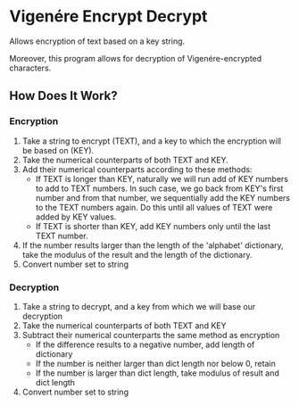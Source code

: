 # Vigenére Encrypt Decrypt
Allows encryption of text based on a key string.

Moreover, this program allows for decryption of Vigenére-encrypted characters.
## How Does It Work?
### Encryption
1. Take a string to encrypt (TEXT), and a key to which the encryption will be based on (KEY).
2. Take the numerical counterparts of both TEXT and KEY.
3. Add their numerical counterparts according to these methods:
    - If TEXT is longer than KEY, naturally we will run add of KEY numbers to add to TEXT numbers.
    In such case, we go back from KEY's first number and from that number, we sequentially add the KEY numbers to the TEXT numbers again.
    Do this until all values of TEXT were added by KEY values.
    - If TEXT is shorter than KEY, add KEY numbers only until the last TEXT number.
4. If the number results larger than the length of the 'alphabet' dictionary, take the modulus of the result and the length of the dictionary.
5. Convert number set to string

### Decryption
1. Take a string to decrypt, and a key from which we will base our decryption
2. Take the numerical counterparts of both TEXT and KEY
3. Subtract their numerical counterparts the same method as encryption
    - If the difference results to a negative number, add length of dictionary
    - If the number is neither larger than dict length nor below 0, retain
    - If the number is larger than dict length, take modulus of result and dict length
4. Convert number set to string